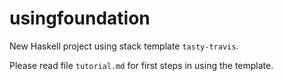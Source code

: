 usingfoundation
==========

New Haskell project using stack template `tasty-travis`.

Please read file `tutorial.md` for first steps in using the template.
